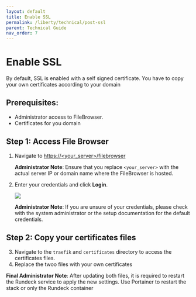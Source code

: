 ```yaml
---
layout: default
title: Enable SSL
permalink: /liberty/technical/post-ssl
parent: Technical Guide
nav_order: 7
---
```


# Enable SSL 

By default, SSL is enabled with a self signed certificate. You have to copy your own certificates according to your domain

## Prerequisites:
- Administrator access to FileBrowser.
- Certificates for you domain

## Step 1: Access File Browser

1. Navigate to [https://&lt;your_server&gt;/filebrowser](https://liberty.nomana-it.fr/filebrowser/login)

   **Administrator Note**: Ensure that you replace `<your_server>` with the actual server IP or domain name where the FileBrowser is hosted.

2. Enter your credentials and click **Login**.

   ![](https://ajeuwbhvhr.cloudimg.io/colony-recorder.s3.amazonaws.com/files/2024-09-28/9fc30968-ed32-4ee6-a2f8-18c4f2c8cbc0/user_cropped_screenshot.jpeg?width=800)


   **Administrator Note**: If you are unsure of your credentials, please check with the system administrator or the setup documentation for the default credentials.


## Step 2: Copy your certificates files

3. Navigate to the `traefik` and `certificates` directory to access the certificates files.
4. Replace the twoo files with your own certificates

**Final Administrator Note**: After updating both files, it is required to restart the Rundeck service to apply the new settings. Use Portainer to restart the stack or only the Rundeck container